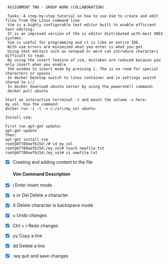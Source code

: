 
     ASSIGNMENT TWO - GROUP WORK (COLLABORATION)
	 
     Tasks: A step-by-step tutorial on how to use Vim to create and edit files from the Linux command line
	 Vim is a highly configurable text editor built to enable efficient text editing.
     It is an improved version of the vi editor distributed with most UNIX systems.
     Vim is useful for programming and it is like an entire IDE.
	 With vim errors are minimized what you enter is what you get. 
     Using text editors such as notepad or word can introduce characters difficult to read.
     By using the insert feature of vim, mistakes are reduced because you only insert when you enable
     the window to insert mode by pressing i. The is no room for special characters or spaces.
	 In docker Desktop switch to linux container and in settings switch shared to c:/
	 In docker download ubuntu server by using the powershell command:
	 docker pull ubuntu
	
	Start an interactive terrminal -t and mount the volume -v here:  my_vol. Use the command:
	docker run -i -t -v c:/src/my_vol ubuntu
	
	Install vim:
	
	First run apt-get update:
	apt-get update 
	Then:
	apt-get install vim
	root@4f789aefb15d:/# cd my_vol
    root@4f789aefb15d:/my_vol# touch newfile.txt
    root@4f789aefb15d:/my_vol# vi newfile.txt
 - [x] Creating and adding content to the file
    #### Vim Command Description
 - [x] i	Enter insert mode
 - [x] x or Del	Delete a character
 - [x] X	Delete character is backspace mode
 - [x] u	Undo changes
 - [x] Ctrl + r	Redo changes
 - [x] yy	Copy a line
 - [x] dd	Delete a line
 - [x] :wq	quit and save changes

	
	